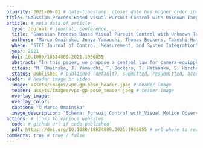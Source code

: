 ```yaml
---
priority: 2021-06-01 # date-timestamp: closer date has higher order in list
title: "Gaussian Process Based Visual Pursuit Control with Unknown Target Motion Learning in Three Dimensions" # Page title (short paper title)
article: # meta data of article
  type: Journal # journal, conference, ...
  title: "Gaussian Process Based Visual Pursuit Control with Unknown Target Motion Learning in Three Dimensions"
  authors: "Marco Omainska, Junya Yamauchi, Thomas Beckers, Takeshi Hatanaka, Sandra Hirche and Masayuki Fujita"
  where: "SICE Journal of Control, Measurement, and System Integration"
  year: 2021
  doi: 10.1080/18824889.2021.1936855
  abstract: "In this paper, we propose a control law for camera-equipped drone networks to pursue a target rigid body with unknown motion based on distributed Gaussian process. First, we consider the situation where each drone has its own dataset, and learns the unknown target motion in a distributed manner. Second, we propose a control law using the distributed Gaussian processes, and show that the estimation and control errors are ultimately bounded. Furthermore, the effectiveness of the proposed method is verified first in simulations and then in real-world experiments with actual drones."
  citeas: "M. Omainska, J. Yamauchi, T. Beckers, T. Hatanaka, S. Hirche, M. Fujita, “Gaussian process-based visual pursuit control with unknown target motion learning in three dimensions”, SICE Journal of Control, Measurement, and System Integration, Vol. 14, No. 1, pp. 116-127, 2021." # how article shall be cited
  status: published # published (default), submitted, resubmitted, accepted
header: # header image or video
  image: assets/images/vpc-gp-pose_header.jpeg # header image
  teaser: assets/images/vpc-gp-pose_teaser.jpeg # teaser image
  overlay_image:
  overlay_color:
  caption: "© Marco Omainska"
  image_description: "Schema: Pursuit Control with Visual Motion Observer and 3D motion estimation from 2D camera images"
actions: # links to various websites
  code: # github url if code published
  pdf: https://doi.org/10.1080/18824889.2021.1936855 # url where to read article
comments: true # true / false
---
```

